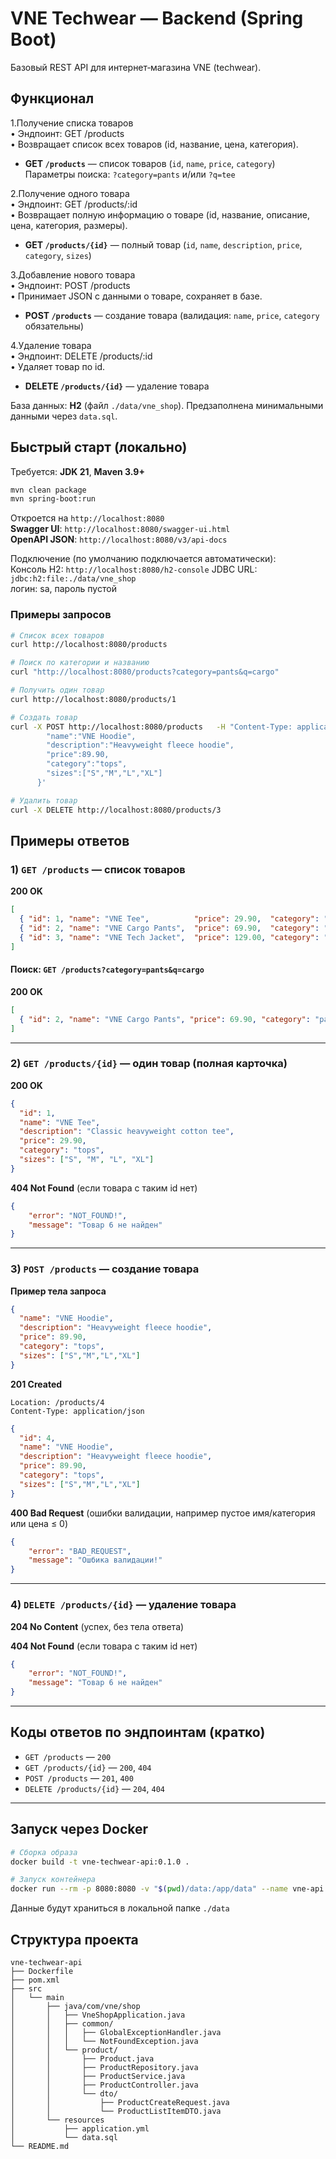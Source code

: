 # VNE Techwear — Backend (Spring Boot)

Базовый REST API для интернет‑магазина VNE (techwear).  

## Функционал

1.Получение списка товаров  
 • Эндпоинт: GET /products  
 • Возвращает список всех товаров (id, название, цена, категория).  

- **GET `/products`** — список товаров (`id`, `name`, `price`, `category`)   
  Параметры поиска: `?category=pants` и/или `?q=tee`  

2.Получение одного товара  
 • Эндпоинт: GET /products/:id  
 • Возвращает полную информацию о товаре (id, название, описание, цена, категория, размеры).  

- **GET `/products/{id}`** — полный товар (`id`, `name`, `description`, `price`, `category`, `sizes`)  

3.Добавление нового товара  
 • Эндпоинт: POST /products  
 • Принимает JSON с данными о товаре, сохраняет в базе.  
- **POST `/products`** — создание товара (валидация: `name`, `price`, `category` обязательны)  

4.Удаление товара  
 • Эндпоинт: DELETE /products/:id  
 • Удаляет товар по id.  

- **DELETE `/products/{id}`** — удаление товара  

База данных: **H2** (файл `./data/vne_shop`). Предзаполнена минимальными данными через `data.sql`.

## Быстрый старт (локально)

Требуется: **JDK 21**, **Maven 3.9+**

```bash
mvn clean package
mvn spring-boot:run
```

Откроется на `http://localhost:8080`  
**Swagger UI**: `http://localhost:8080/swagger-ui.html`  
**OpenAPI JSON**: `http://localhost:8080/v3/api-docs`  

Подключение (по умолчанию подключается автоматически):  
Консоль H2: `http://localhost:8080/h2-console` 
JDBC URL: `jdbc:h2:file:./data/vne_shop`  
логин: sa, пароль пустой  

### Примеры запросов

```bash
# Список всех товаров
curl http://localhost:8080/products

# Поиск по категории и названию
curl "http://localhost:8080/products?category=pants&q=cargo"

# Получить один товар
curl http://localhost:8080/products/1

# Создать товар
curl -X POST http://localhost:8080/products   -H "Content-Type: application/json"   -d '{
        "name":"VNE Hoodie",
        "description":"Heavyweight fleece hoodie",
        "price":89.90,
        "category":"tops",
        "sizes":["S","M","L","XL"]
      }'

# Удалить товар
curl -X DELETE http://localhost:8080/products/3
```

## Примеры ответов

### 1) `GET /products` — список товаров

**200 OK**
```json
[
  { "id": 1, "name": "VNE Tee",          "price": 29.90,  "category": "tops" },
  { "id": 2, "name": "VNE Cargo Pants",  "price": 69.90,  "category": "pants" },
  { "id": 3, "name": "VNE Tech Jacket",  "price": 129.00, "category": "outerwear" }
]
```

#### Поиск: `GET /products?category=pants&q=cargo`
**200 OK**
```json
[
  { "id": 2, "name": "VNE Cargo Pants", "price": 69.90, "category": "pants" }
]
```

---

### 2) `GET /products/{id}` — один товар (полная карточка)

**200 OK**
```json
{
  "id": 1,
  "name": "VNE Tee",
  "description": "Classic heavyweight cotton tee",
  "price": 29.90,
  "category": "tops",
  "sizes": ["S", "M", "L", "XL"]
}
```

**404 Not Found** (если товара с таким id нет)
```json
{
    "error": "NOT_FOUND!",
    "message": "Товар 6 не найден"
}
```

---

### 3) `POST /products` — создание товара

**Пример тела запроса**
```json
{
  "name": "VNE Hoodie",
  "description": "Heavyweight fleece hoodie",
  "price": 89.90,
  "category": "tops",
  "sizes": ["S","M","L","XL"]
}
```

**201 Created**
```
Location: /products/4
Content-Type: application/json
```
```json
{
  "id": 4,
  "name": "VNE Hoodie",
  "description": "Heavyweight fleece hoodie",
  "price": 89.90,
  "category": "tops",
  "sizes": ["S","M","L","XL"]
}
```

**400 Bad Request** (ошибки валидации, например пустое имя/категория или цена ≤ 0)
```json
{
    "error": "BAD_REQUEST",
    "message": "Ошбика валидации!"
}
```

---

### 4) `DELETE /products/{id}` — удаление товара

**204 No Content** (успех, без тела ответа)

**404 Not Found** (если товара с таким id нет)
```json
{
    "error": "NOT_FOUND!",
    "message": "Товар 6 не найден"
}
```

---

## Коды ответов по эндпоинтам (кратко)

- `GET /products` — `200`
- `GET /products/{id}` — `200`, `404`
- `POST /products` — `201`, `400`
- `DELETE /products/{id}` — `204`, `404`


---

## Запуск через Docker


```bash
# Сборка образа
docker build -t vne-techwear-api:0.1.0 .

# Запуск контейнера
docker run --rm -p 8080:8080 -v "$(pwd)/data:/app/data" --name vne-api vne-techwear-api:0.1.0
```

Данные будут храниться в локальной папке `./data`

## Структура проекта

```
vne-techwear-api
├── Dockerfile
├── pom.xml
├── src
│   └── main
│       ├── java/com/vne/shop
│       │   ├── VneShopApplication.java
│       │   ├── common/
│       │   │   ├── GlobalExceptionHandler.java
│       │   │   └── NotFoundException.java
│       │   └── product/
│       │       ├── Product.java
│       │       ├── ProductRepository.java
│       │       ├── ProductService.java
│       │       ├── ProductController.java
│       │       └── dto/
│       │           ├── ProductCreateRequest.java
│       │           └── ProductListItemDTO.java
│       └── resources
│           ├── application.yml
│           └── data.sql
└── README.md
```


